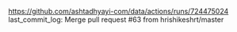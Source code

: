 https://github.com/ashtadhyayi-com/data/actions/runs/724475024
last_commit_log: Merge pull request #63 from hrishikeshrt/master